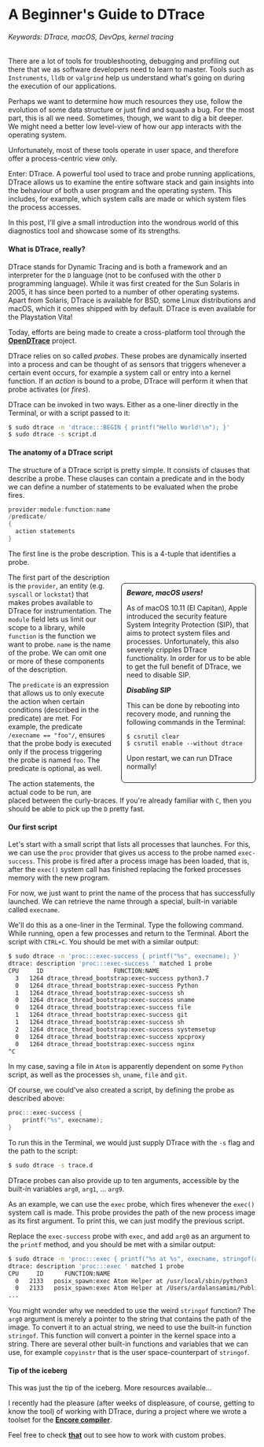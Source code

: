 # A Beginner's Guide to DTrace

###### Keywords: DTrace, macOS, DevOps, kernel tracing

There are a lot of tools for troubleshooting, debugging and profiling out there that we as software developers need to learn to master. Tools such as ``Instruments``, ``lldb`` or ``valgrind`` help us understand what's going on during the execution of our applications.

Perhaps we want to determine how much resources they use, follow the evolution of some data structure or just find and squash a bug. For the most part, this is all we need. Sometimes, though, we want to dig a bit deeper. We might need a better low level-view of how our app interacts with the operating system.

Unfortunately, most of these tools operate in user space, and therefore offer a process-centric view only.

Enter: DTrace. A powerful tool used to trace and probe running applications, DTrace allows us to examine the entire software stack and gain insights into the behaviour of both a user program and the operating system. This includes, for example, which system calls are made or which system files the process accesses.

In this post, I'll give a small introduction into the wondrous world of this diagnostics tool and showcase some of its strengths.

#### What is DTrace, really?

DTrace stands for Dynamic Tracing and is both a framework and an interpreter for the ``D`` language (not to be confused with the other ``D`` programming language). While it was first created for the Sun Solaris in 2005, it has since been ported to a number of other operating systems. Apart from Solaris, DTrace is available for BSD, some Linux distributions and macOS, which it comes shipped with by default. DTrace is even available for the Playstation Vita!

Today, efforts are being made to create a cross-platform tool through the <a href="https://github.com/opendtrace" target="_blank">__OpenDTrace__</a> project.

DTrace relies on so called *probes*. These probes are dynamically inserted into a process and can be thought of as sensors that triggers whenever a certain event occurs, for example a system call or entry into a kernel function. If an *action* is bound to a probe, DTrace will perform it when that probe activates (or *fires*).

DTrace can be invoked in two ways. Either as a one-liner directly in the Terminal, or with a script passed to it:

```bash
$ sudo dtrace -n 'dtrace:::BEGIN { printf("Hello World!\n"); }'
$ sudo dtrace -s script.d
```

#### The anatomy of a DTrace script

The structure of a DTrace script is pretty simple. It consists of clauses that describe a probe. These clauses can contain a predicate and in the body we can define a number of statements to be evaluated when the probe fires.

```c
provider:module:function:name
/predicate/
{
  action statements
}
```

The first line is the probe description. This is a 4-tuple that identifies a probe.


<div class="sidebox" style="width: 50%; margin: 20px 0px 20px 20px; float: right; border: 1px solid #000; border-radius: 8px; padding: 10px; background: rgb(250, 250, 250);">
<h5 style="margin: 0;">Beware, macOS users!</h5><p>As of macOS 10.11 (El Capitan), Apple introduced the security feature System Integrity Protection (SIP), that aims to protect system files and processes. Unfortunately, this also severely cripples DTrace functionality. In order for us to be able to get the full benefit of DTrace, we need to disable SIP.</p>
<h5 style="margin: 0;">Disabling SIP</h5><p>This can be done by rebooting into recovery mode, and running the following commands in the Terminal:</p>
<pre><code>$ csrutil clear
$ csrutil enable --without dtrace</code></pre>
<p>Upon restart, we can run DTrace normally!</p>
</div>

The first part of the description is the ``provider``, an entity (e.g. ``syscall`` or ``lockstat``) that makes probes available to DTrace for instrumentation. The ``module`` field lets us limit our scope to a library, while ``function`` is the function we want to probe. ``name`` is the name of the probe. We can omit one or more of these components of the description.

The ``predicate`` is an expression that allows us to only execute the action when certain conditions (described in the predicate) are met. For example, the predicate ``/execname == "foo"/``, ensures that the probe body is executed only if the process triggering the probe is named ``foo``. The predicate is optional, as well.

The action statements, the actual code to be run, are placed between the curly-braces. If you're already familiar with ``C``, then you should be able to pick up the ``D`` pretty fast.

#### Our first script

Let's start with a small script that lists all processes that launches. For this, we can use the ``proc`` provider that gives us access to the probe named ``exec-success``. This probe is fired after a process image has been loaded, that is, after the ``exec()`` system call has finished replacing the forked processes memory with the new program.

For now, we just want to print the name of the process that has successfully launched. We can retrieve the name through a special, built-in variable called ``execname``.

We'll do this as a one-liner in the Terminal. Type the following command. While running, open a few processes and return to the Terminal. Abort the script with ``CTRL+C``. You should be met with a similar output:

```bash
$ sudo dtrace -n 'proc:::exec-success { printf("%s", execname); }'
dtrace: description 'proc:::exec-success ' matched 1 probe
CPU     ID                    FUNCTION:NAME
  3   1264 dtrace_thread_bootstrap:exec-success python3.7
  0   1264 dtrace_thread_bootstrap:exec-success Python
  1   1264 dtrace_thread_bootstrap:exec-success sh
  0   1264 dtrace_thread_bootstrap:exec-success uname
  0   1264 dtrace_thread_bootstrap:exec-success file
  1   1264 dtrace_thread_bootstrap:exec-success git
  1   1264 dtrace_thread_bootstrap:exec-success sh
  2   1264 dtrace_thread_bootstrap:exec-success systemsetup
  0   1264 dtrace_thread_bootstrap:exec-success xpcproxy
  0   1264 dtrace_thread_bootstrap:exec-success nginx
^C
```

In my case, saving a file in ``Atom`` is apparently dependent on some ``Python`` script, as well as the processes ``sh``, ``uname``, ``file`` and ``git``.

Of course, we could've also created a script, by defining the probe as described above:

```c
proc:::exec-success {
	printf("%s", execname);
}
```

To run this in the Terminal, we would just supply DTrace with the ``-s`` flag and the path to the script:

```bash
$ sudo dtrace -s trace.d
```

DTrace probes can also provide up to ten arguments, accessible by the built-in variables ``arg0``, ``arg1``, ... ``arg9``.

As an example, we can use the ``exec`` probe, which fires whenever the ``exec()`` system call is made. This probe provides the path of the new process image as its first argument. To print this, we can just modify the previous script.

Replace the ``exec-success`` probe with ``exec``, and add ``arg0`` as an argument to the ``printf`` method, and you should be met with a similar output:

```bash
$ sudo dtrace -n 'proc:::exec { printf("%s at %s", execname, stringof(arg0)); }'
dtrace: description 'proc:::exec ' matched 1 probe
CPU     ID      FUNCTION:NAME
  0   2133   posix_spawn:exec Atom Helper at /usr/local/sbin/python3
  0   2133   posix_spawn:exec Atom Helper at /Users/ardalansamimi/Public/Git/encore/release/python3
...
```

You might wonder why we needded to use the weird ``stringof`` function? The ``arg0`` argument is merely a pointer to the string that contains the path of the image. To convert it to an actual string, we need to use the built-in function ``stringof``. This function will convert a pointer in the kernel space into a string. There are several other built-in functions and variables that we can use, for example ``copyinstr`` that is the user space-counterpart of ``stringof``.



#### Tip of the iceberg

This was just the tip of the iceberg. More resources available...

I recently had the pleasure (after weeks of displeasure, of course, getting to know the tool) of working with DTrace, during a project where we wrote a toolset for the <a href="https://github.com/parapluu/encore" target="_blank">__Encore compiler__</a>.

Feel free to check <a href="https://github.com" target="_blank">__that__</a> out to see how to work with custom probes.
